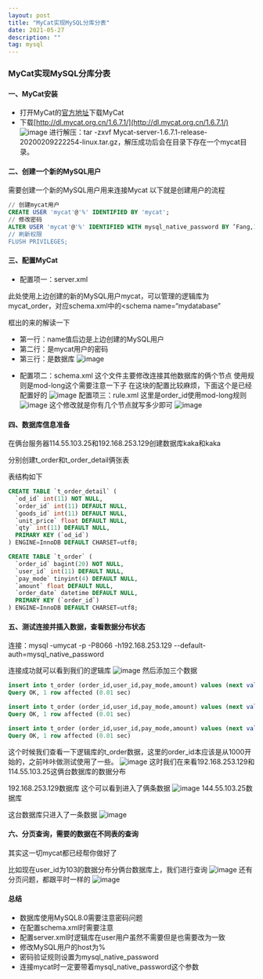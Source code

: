 ```yaml
---
layout: post
title: "MyCat实现MySQL分库分表"
date: 2021-05-27
description: ""
tag: mysql
---
```

### MyCat实现MySQL分库分表

#### 一、MyCat安装
 * 打开MyCat的[官方地址](http://mycat.sourceforge.net/)下载MyCat
 * 下载[http://dl.mycat.org.cn/1.6.7.1/](http://dl.mycat.org.cn/1.6.7.1/)
![image](/images/posts/mycat/1.png)
进行解压：tar -zxvf Mycat-server-1.6.7.1-release-20200209222254-linux.tar.gz，解压成功后会在目录下存在一个mycat目录。
   
#### 二、创建一个新的MySQL用户
需要创建一个新的MySQL用户用来连接Mycat
以下就是创建用户的流程
```sql
// 创建mycat用户
CREATE USER 'mycat'@'%' IDENTIFIED BY 'mycat';
// 修改密码
ALTER USER 'mycat'@'%' IDENTIFIED WITH mysql_native_password BY ’Fang,1996'; 
// 刷新权限
FLUSH PRIVILEGES;
```
#### 三、配置MyCat
+ 配置项一：server.xml

此处使用上边创建的新的MySQL用户mycat，可以管理的逻辑库为mycat_order，对应schema.xml中的<schema name=“mydatabase”

框出的来的解读一下
 * 第一行：name值后边是上边创建的MySQL用户
 * 第二行：是mycat用户的密码
 * 第三行：是数据库
  ![image](/images/posts/mycat/2.png)
+ 配置项二：schema.xml
这个文件主要修改连接其他数据库的俩个节点
使用规则是mod-long这个需要注意一下子
在这块的配置比较麻烦，下面这个是已经配置好的
  ![image](/images/posts/mycat/3.png)
配置项三：rule.xml
这里是order_id使用mod-long规则
  ![image](/images/posts/mycat/4.png)
这个修改就是你有几个节点就写多少即可
  ![image](/images/posts/mycat/5.png)
#### 四、数据库信息准备
在俩台服务器114.55.103.25和192.168.253.129创建数据库kaka和kaka

分别创建t_order和t_order_detail俩张表

表结构如下
```sql
CREATE TABLE `t_order_detail` (
  `od_id` int(11) NOT NULL,
  `order_id` int(11) DEFAULT NULL,
  `goods_id` int(11) DEFAULT NULL,
  `unit_price` float DEFAULT NULL,
  `qty` int(11) DEFAULT NULL,
  PRIMARY KEY (`od_id`)
) ENGINE=InnoDB DEFAULT CHARSET=utf8;

CREATE TABLE `t_order` (
  `order_id` bagint(20) NOT NULL,
  `user_id` int(11) DEFAULT NULL,
  `pay_mode` tinyint(4) DEFAULT NULL,
  `amount` float DEFAULT NULL,
  `order_date` datetime DEFAULT NULL,
  PRIMARY KEY (`order_id`)
) ENGINE=InnoDB DEFAULT CHARSET=utf8;
```
#### 五、测试连接并插入数据，查看数据分布状态
连接：mysql -umycat -p -P8066 -h192.168.253.129 --default-auth=mysql_native_password

连接成功就可以看到我们的逻辑库
![image](/images/posts/mycat/6.png)
然后添加三个数据
```sql
insert into t_order (order_id,user_id,pay_mode,amount) values (next value for MYCATSEQ_ORDER,103,1
Query OK, 1 row affected (0.01 sec)

insert into t_order (order_id,user_id,pay_mode,amount) values (next value for MYCATSEQ_ORDER,103,1
Query OK, 1 row affected (0.01 sec)

insert into t_order (order_id,user_id,pay_mode,amount) values (next value for MYCATSEQ_ORDER,103,1
Query OK, 1 row affected (0.01 sec)
```
这个时候我们查看一下逻辑库的t_order数据，这里的order_id本应该是从1000开始的，之前咔咔做测试使用了一些。
![image](/images/posts/mycat/7.png)
这时我们在来看192.168.253.129和114.55.103.25这俩台数据库的数据分布

192.168.253.129数据库
这个可以看到进入了俩条数据
![image](/images/posts/mycat/8.png)
144.55.103.25数据库

这台数据库只进入了一条数据
![image](/images/posts/mycat/9.png)

#### 六、分页查询，需要的数据在不同表的查询
其实这一切mycat都已经帮你做好了

比如现在user_id为103的数据分布分俩台数据库上，我们进行查询
![image](/images/posts/mycat/10.png)
还有分页问题，都跟平时一样的
![image](/images/posts/mycat/11.png)

#### 总结
 + 数据库使用MySQL8.0需要注意密码问题
 + 在配置schema.xml时需要注意
 + 配置server.xml时逻辑库在user用户虽然不需要但是也需要改为一致
 + 修改MySQL用户的host为%
 + 密码验证规则设置为mysql_native_password
 + 连接mycat时一定要带着mysql_native_password这个参数